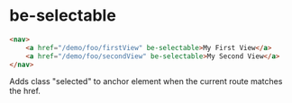 # be-selectable

```html
<nav>
    <a href="/demo/foo/firstView" be-selectable>My First View</a>
    <a href="/demo/foo/secondView" be-selectable>My Second View</a>
</nav>
```

Adds class "selected" to anchor element when the current route matches the href.